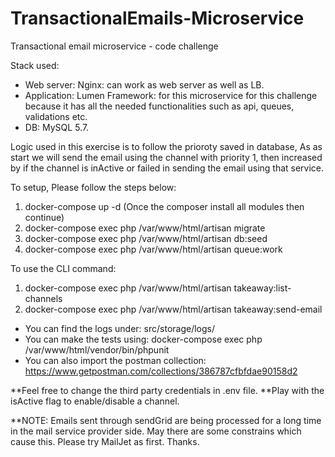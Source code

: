 # TransactionalEmails-Microservice

Transactional email microservice - code challenge

Stack used:
- Web server: Nginx: can work as web server as well as LB.
- Application: Lumen Framework: for this microservice for this challenge because it has all the needed functionalities such as api, queues, validations etc.
- DB: MySQL 5.7.

Logic used in this exercise is to follow the prioroty saved in database, As as start we will send the email using the channel with priority 1, then increased by if the channel is inActive or failed in sending the email using that service.

To setup, Please follow the steps below:

1) docker-compose up -d (Once the composer install all modules then continue)
2) docker-compose exec php /var/www/html/artisan migrate
3) docker-compose exec php /var/www/html/artisan db:seed
4) docker-compose exec php /var/www/html/artisan queue:work

To use the CLI command:
1) docker-compose exec php /var/www/html/artisan takeaway:list-channels
2) docker-compose exec php /var/www/html/artisan takeaway:send-email

- You can find the logs under: src/storage/logs/
- You can make the tests using: docker-compose exec php /var/www/html/vendor/bin/phpunit
- You can also import the postman collection: https://www.getpostman.com/collections/386787cfbfdae90158d2

**Feel free to change the third party credentials in .env file.
**Play with the isActive flag to enable/disable a channel.


**NOTE: Emails sent through sendGrid are being processed for a long time in the mail service provider side. May there are some constrains which cause this.
Please try MailJet as first.
Thanks.